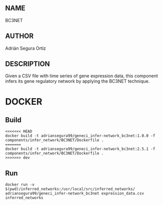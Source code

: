 ## NAME

BC3NET

## AUTHOR

Adrián Segura Ortiz

## DESCRIPTION

Given a CSV file with time series of gene expression data, this component infers its gene regulatory network by applying the BC3NET technique.

# DOCKER

## Build

```
<<<<<<< HEAD
docker build -t adriansegura99/geneci_infer-network_bc3net:1.0.0 -f components/infer_network/BC3NET/Dockerfile .
=======
docker build -t adriansegura99/geneci_infer-network_bc3net:2.5.1 -f components/infer_network/BC3NET/Dockerfile .
>>>>>>> dev
```

## Run

```
docker run -v $(pwd)/inferred_networks:/usr/local/src/inferred_networks/ adriansegura99/geneci_infer-network_bc3net expression_data.csv inferred_networks
```
